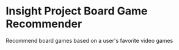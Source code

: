 # Insight Project Board Game Recommender
 Recommend board games based on a user's favorite video games
